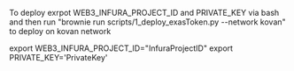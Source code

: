 To deploy exrpot WEB3_INFURA_PROJECT_ID and PRIVATE_KEY via bash and then run "brownie run scripts/1_deploy_exasToken.py --network kovan" to deploy on kovan network

export WEB3_INFURA_PROJECT_ID="InfuraProjectID"
export PRIVATE_KEY='PrivateKey'